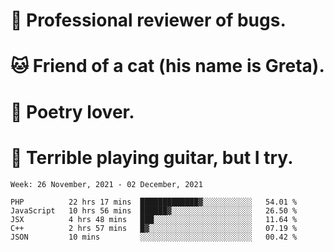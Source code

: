 # 🐛 Professional reviewer of bugs.
# 🐱 Friend of a cat (his name is Greta).
# 📜 Poetry lover.
# 🎸 Terrible playing guitar, but I try.

<!--START_SECTION:waka-->
```text
Week: 26 November, 2021 - 02 December, 2021

PHP          22 hrs 17 mins  █████████████▓░░░░░░░░░░░   54.01 % 
JavaScript   10 hrs 56 mins  ██████▓░░░░░░░░░░░░░░░░░░   26.50 % 
JSX          4 hrs 48 mins   ███░░░░░░░░░░░░░░░░░░░░░░   11.64 % 
C++          2 hrs 57 mins   █▓░░░░░░░░░░░░░░░░░░░░░░░   07.19 % 
JSON         10 mins         ░░░░░░░░░░░░░░░░░░░░░░░░░   00.42 % 
```
<!--END_SECTION:waka-->
